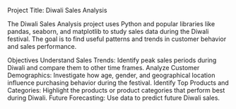 Project Title: Diwali Sales Analysis

The Diwali Sales Analysis project uses Python and popular libraries like pandas, seaborn, and matplotlib to study sales data during the Diwali festival. The goal is to find useful patterns and trends in customer behavior and sales performance.

Objectives
Understand Sales Trends: Identify peak sales periods during Diwali and compare them to other time frames.
Analyze Customer Demographics: Investigate how age, gender, and geographical location influence purchasing behavior during the festival.
Identify Top Products and Categories: Highlight the products or product categories that perform best during Diwali.
Future Forecasting: Use data to predict future Diwali sales.
